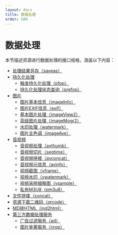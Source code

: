 ```yaml
---
layout: docs
title: 数据处理
order: 500
---
```


<a id="imageFop"></a>
# 数据处理

本节描述资源进行数据处理的接口规格，涵盖以下内容：  

* [处理结果另存（saveas）][saveasHref]
* [持久化处理][pfpHref]
  * [触发持久化处理（pfop）][pfopHref]
  * [持久化处理状态查询（prefop）][prefopHref]
* [图片][imageHref]
  * [图片基本信息（imageInfo）][infoHref]
  * [图片EXIF信息（exif）][pfopHref]
  * [基本图片处理（imageView2）][view2Href]
  * [高级图片处理（imageMogr2）][mogr2Href]
  * [水印处理（watermark）][pfopHref]
  * [图片主色调（imageAve）][pfopHref]
* [音视频][avHref]
  * [音视频处理（avthumb）][pfopHref]
  * [音视频切片（segtime）][pfopHref]
  * [音视频拼接（avconcat）][pfopHref]
  * [音视频元信息（avinfo）][pfopHref]
  * [视频截图（vframe）][pfopHref]
  * [视频水印（vwatermark）][pfopHref]
  * [视频采样缩略图（vsample）][pfopHref]
  * [私有M3U8（pm3u8）][pfopHref]
* [文件拼接（concat）][concatHref]
* [资源下载二维码（qrcode）][qrcodeHref]
* [MD转HTML（md2html）][md2htmlHref]
* [第三方数据处理服务][third-partHref]
  * [广告过滤服务（ad）][adHref]
  * [图片鉴黄服务（nrop）][nropHref]

[imageHref]:        /docs/v6/api/reference/fop/image/index.html        "图片处理"
[avHref]:           /docs/v6/api/reference/fop/av/index.html           "音视频处理"
[pfpHref]:         /docs/v6/api/reference/fop/pfop/index.html         "持久化处理"
[concatHref]:       /docs/v6/api/reference/fop/concat.html             "文件拼接"
[qrcodeHref]:       /docs/v6/api/reference/fop/qrcode.html             "二维码处理"
[md2htmlHref]:      /docs/v6/api/reference/fop/md2html.html            "Markdown文本处理"
[saveasHref]:       /docs/v6/api/reference/fop/saveas.html             "处理结果另存"
[third-partHref]:   /docs/v6/api/reference/fop/third-part/index.html        "第三方数据处理服务"
[pfopHref]:         /docs/v6/api/reference/fop/pfop/pfop.html         "触发持久化处理"
[prefopHref]:         /docs/v6/api/reference/fop/pfop/prefop.html         "持久化处理状态查询"
[view2Href]:         /docs/v6/api/reference/fop/image/imageview2.html         "基本图片处理"
[mogr2Href]:         /docs/v6/api/reference/fop/image/imagemogr2.html        "高级图片处理"
[infoHref]:        /docs/v6/api/reference/fop/image/imageinfo.html        "图片基本信息"
[exifHref]:        /docs/v6/api/reference/fop/image/exif.html        "图片Exif信息"
[watermarkHref]:        /docs/v6/api/reference/fop/image/watermark.html        "水印处理"
[imageaveHref]:        /docs/v6/api/reference/fop/image/imageave.html        "图片主色调"
[adHref]:        /docs/v6/api/reference/fop/third-party/ad.html        "广告过滤服务"
[nropHref]:        /docs/v6/api/reference/fop/third-party/nrop.html        "图片鉴黄服务"
